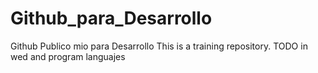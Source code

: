 # Github_para_Desarrollo
Github Publico mio para Desarrollo
This is a training repository.
TODO in wed and program languajes 


